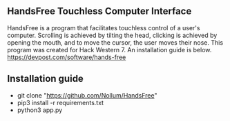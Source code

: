 ## HandsFree Touchless Computer Interface

HandsFree is a program that facilitates touchless control of a user's computer. Scrolling is achieved by tilting the head, clicking is achieved by opening the mouth,
and to move the cursor, the user moves their nose. This program was created for Hack Western 7. An installation guide is below.
https://devpost.com/software/hands-free

## Installation guide

* git clone "https://github.com/Nollum/HandsFree"
* pip3 install -r requirements.txt
* python3 app.py
